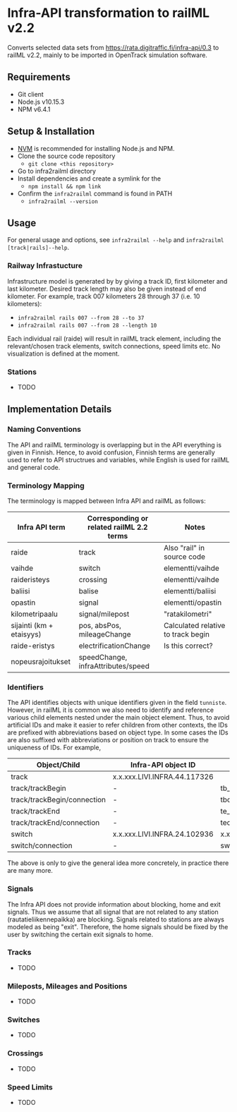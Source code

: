 # Infra-API transformation to railML v2.2

Converts selected data sets from https://rata.digitraffic.fi/infra-api/0.3 to railML v2.2, mainly to be imported in OpenTrack simulation software.

## Requirements

- Git client
- Node.js v10.15.3
- NPM v6.4.1

## Setup & Installation

- [NVM](https://github.com/creationix/nvm) is recommended for installing Node.js and NPM.
- Clone the source code repository
    - `git clone <this repository>`
- Go to infra2railml directory
- Install dependencies and create a symlink for the 
    - `npm install && npm link`
- Confirm the `infra2railml` command is found in PATH
    - `infra2railml --version`

## Usage

For general usage and options, see `infra2railml --help` and `infra2railml [track|rails]--help`.

### Railway Infrastucture

Infrastructure model is generated by by giving a track ID, first kilometer and last kilometer. Desired track length may also be given instead of end kilometer. For example, track 007 kilometers 28 through 37 (i.e. 10 kilometers):

- `infra2railml rails 007 --from 28 --to 37`
- `infra2railml rails 007 --from 28 --length 10`

Each individual rail (raide) will result in railML track element, including the relevant/chosen track elements, switch connections, speed limits etc. No visualization is defined at the moment.

### Stations

- TODO

## Implementation Details

### Naming Conventions

The API and railML terminology is overlapping but in the API everything is given in Finnish. Hence, to avoid confusion, Finnish terms are generally used to refer to API structrues and variables, while English is used for railML and general code.

### Terminology Mapping

The terminology is mapped between Infra API and railML as follows:

|Infra API term             |Corresponding or related railML 2.2 terms      |Notes
|---                        |---                                            |---
|raide                      |track                                          |Also "rail" in source code
|vaihde                     |switch                                         |elementti/vaihde
|raideristeys               |crossing                                       |elementti/vaihde
|baliisi                    |balise                                         |elementti/baliisi
|opastin                    |signal                                         |elementti/opastin
|kilometripaalu             |signal/milepost                                |"ratakilometri"
|sijainti (km + etaisyys)   |pos, absPos, mileageChange                     |Calculated relative to track begin
|raide-eristys              |electrificationChange                          |Is this correct?
|nopeusrajoitukset          |speedChange, infraAttributes/speed             |


### Identifiers

The API identifies objects with unique identifiers given in the field `tunniste`. However, in railML it is common we also need to identify and reference various child elements nested under the main object element. Thus, to avoid artificial IDs and make it easier to refer children from other contexts, the IDs are prefixed with abbreviations based on object type. In some cases the IDs are also suffixed with abbreviations or position on track to ensure the uniqueness of IDs. For example,

|Object/Child                   |Infra-API object ID            |Corresponding railML ID
|---                            |---                            |---
|track                          |x.x.xxx.LIVI.INFRA.44.117326   |
|track/trackBegin               |-                              | tb_x.x.xxx.LIVI.INFRA.44.117326
|track/trackBegin/connection    |-                              | tbc_x.x.xxx.LIVI.INFRA.44.117326
|track/trackEnd                 |-                              | te_x.x.xxx.LIVI.INFRA.44.117326
|track/trackEnd/connection      |-                              | tec_x.x.xxx.LIVI.INFRA.44.117326
|switch                         |x.x.xxx.LIVI.INFRA.24.102936   | x.x.xxx.LIVI.INFRA.24.102936
|switch/connection              |-                              | swc_x.x.xxx.LIVI.INFRA.24.102936

The above is only to give the general idea more concretely, in practice there are many more.

### Signals

The Infra API does not provide information about blocking, home and exit signals. Thus we assume that all signal that are not related to any station (rautatieliikennepaikka) are blocking. Signals related to stations are always modeled as being "exit". Therefore, the home signals should be fixed by the user by switching the certain exit signals to home.

### Tracks

- TODO

### Mileposts, Mileages and Positions

- TODO


### Switches

- TODO

### Crossings

- TODO

### Speed Limits

- TODO
